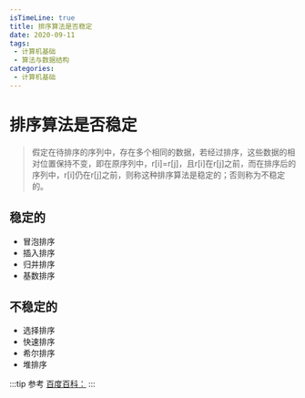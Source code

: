 ```yaml
---
isTimeLine: true
title: 排序算法是否稳定
date: 2020-09-11
tags:
 - 计算机基础
 - 算法与数据结构
categories:
 - 计算机基础
---
```

# 排序算法是否稳定
>假定在待排序的序列中，存在多个相同的数据，若经过排序，这些数据的相对位置保持不变，即在原序列中，r[i]=r[j]，且r[i]在r[j]之前，而在排序后的序列中，r[i]仍在r[j]之前，则称这种排序算法是稳定的；否则称为不稳定的。

## 稳定的
* 冒泡排序
* 插入排序
* 归并排序
* 基数排序

## 不稳定的
* 选择排序
* 快速排序
* 希尔排序
* 堆排序


:::tip 参考
[百度百科：](https://baike.baidu.com/item/%E6%8E%92%E5%BA%8F%E7%AE%97%E6%B3%95%E7%A8%B3%E5%AE%9A%E6%80%A7)
:::

<comment/>
<tongji/>